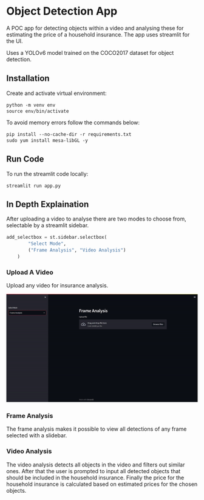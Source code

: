 


# Object Detection App
A POC app for detecting objects within a video and analysing these for estimating the price of a household insurance.
The app uses streamlit for the UI.

Uses a YOLOv6 model trained on the COCO2017 dataset for object detection.

## Installation
Create and activate virtual environment:

    python -m venv env
    source env/bin/activate

To avoid memory errors follow the commands below:

    pip install --no-cache-dir -r requirements.txt
    sudo yum install mesa-libGL -y

## Run Code
To run the streamlit code locally:

    streamlit run app.py
    
## In Depth Explaination
After uploading a video to analyse there are two modes to choose from, selectable by a streamlit sidebar.

```python
add_selectbox = st.sidebar.selectbox(
        "Select Mode",
        ("Frame Analysis", "Video Analysis")
    )
```

### Upload A Video
Upload any video for insurance analysis.

![Alt Text](demo-videos/upload_video.gif)

### Frame Analysis
The frame analysis makes it possible to view all detections of any frame selected with a slidebar.

### Video Analysis
The video analysis detects all objects in the video and filters out similar ones.
After that the user is prompted to input all detected objects that should be included in the household insurance.
Finally the price for the household insurance is calculated based on estimated prices for the chosen objects.

